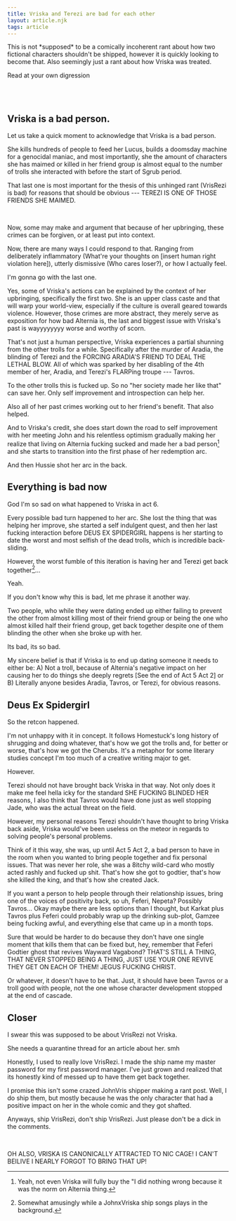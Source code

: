 ```yaml
---
title: Vriska and Terezi are bad for each other
layout: article.njk
tags: article
---
```


<div class="warning">
This is not *supposed* to be a comically incoherent rant about how two fictional characters shouldn't be shipped, however it is quickly looking to become that. Also seemingly just a rant about how Vriska was treated.

Read at your own digression
</div>

<br />
<br />

## Vriska is a bad person.

Let us take a quick moment to acknowledge that Vriska is a bad person.

She kills hundreds of people to feed her Lucus, builds a doomsday machine for a genocidal maniac, and most importantly, she the amount of characters she has maimed or killed in her friend group is almost equal to the number of trolls she interacted with before the start of Sgrub period.

That last one is most important for the thesis of this unhinged rant (VrisRezi is bad) for reasons that should be obvious --- TEREZI IS ONE OF THOSE FRIENDS SHE MAIMED.

</br>

Now, some may make and argument that because of her upbringing, these crimes can be forgiven, or at least put into context.

Now, there are many ways I could respond to that. Ranging from deliberately inflammatory (What're your thoughts on [insert human right violation here]), utterly dismissive (Who cares loser?), or how I actually feel.

I'm gonna go with the last one.

Yes, some of Vriska's actions can be explained by the context of her upbringing, specifically the first two. She is an upper class caste and that will warp your world-view, especially if the culture is overall geared towards violence. However, those crimes are more abstract, they merely serve as exposition for how bad Alternia is, the last and biggest issue with Vriska's past is wayyyyyyyy worse and worthy of scorn.

That's not just a human perspective, Vriska experiences a partial shunning from the other trolls for a while. Specifically after the murder of Aradia, the blinding of Terezi and the FORCING ARADIA'S FRIEND TO DEAL THE LETHAL BLOW. All of which was sparked by her disabling of the 4th member of her, Aradia, and Terezi's FLARPing troupe --- Tavros.

To the other trolls this is fucked up. So no "her society made her like that" can save her. Only self improvement and introspection can help her.

Also all of her past crimes working out to her friend's benefit. That also helped.

And to Vriska's credit, she does start down the road to self improvement with her meeting John and his relentless optimism gradually making her realize that living on Alternia fucking sucked and made her a bad person[^1] and she starts to transition into the first phase of her redemption arc.

[^1]: Yeah, not even Vriska will fully buy the "I did nothing wrong because it was the norm on Alternia thing.

And then Hussie shot her arc in the back.

## Everything is bad now

God I'm so sad on what happened to Vriska in act 6.

Every possible bad turn happened to her arc. She lost the thing that was helping her improve, she started a self indulgent quest, and then her last fucking interaction before DEUS EX SPIDERGIRL happens is her starting to date the worst and most selfish of the dead trolls, which is incredible back-sliding.

However, the worst fumble of this iteration is having her and Terezi get back together[^2]...

[^2]: Somewhat amusingly while a JohnxVriska ship songs plays in the background.

Yeah.

If you don't know why this is bad, let me phrase it another way.

Two people, who while they were dating ended up either failing to prevent the other from almost killing most of their friend group or being the one who almost killed half their friend group, get back together despite one of them blinding the other when she broke up with her.

Its bad, its so bad.

My sincere belief is that if Vriska is to end up dating someone it needs to either be: A) Not a troll, because of Alternia's negative impact on her causing her to do things she deeply regrets [See the end of Act 5 Act 2] or B) Literally anyone besides Aradia, Tavros, or Terezi, for obvious reasons.

## Deus Ex Spidergirl

So the retcon happened.

I'm not unhappy with it in concept. It follows Homestuck's long history of shrugging and doing whatever, that's how we got the trolls and, for better or worse, that's how we got the Cherubs. It's a metaphor for some literary studies concept I'm too much of a creative writing major to get.

However.

Terezi should not have brought back Vriska in that way. Not only does it make me feel hella icky for the standard SHE FUCKING BLINDED HER reasons, I also think that Tavros would have done just as well stopping Jade, who was the actual threat on the field.

However, my personal reasons Terezi shouldn't have thought to bring Vriska back aside, Vriska would've been useless on the meteor in regards to solving people's personal problems.

Think of it this way, she was, up until Act 5 Act 2, a bad person to have in the room when you wanted to bring people together and fix personal issues. That was never her role, she was a 8itchy wild-card who mostly acted rashly and fucked up shit. That's how she got to godtier, that's how she killed the king, and that's how she created Jack.

If you want a person to help people through their relationship issues, bring one of the voices of positivity back, so uh, Feferi, Nepeta? Possibly Tavros... Okay maybe there are less options than I thought, but Karkat plus Tavros plus Feferi could probably wrap up the drinking sub-plot, Gamzee being fucking awful, and everything else that came up in a month tops.

Sure that would be harder to do because they don't have one single moment that kills them that can be fixed but, hey, remember that Feferi Godtier ghost that revives Wayward Vagabond? THAT'S STILL A THING, THAT NEVER STOPPED BEING A THING, JUST USE YOUR ONE REVIVE THEY GET ON EACH OF THEM! JEGUS FUCKING CHRIST.

Or whatever, it doesn't have to be that. Just, it should have been Tavros or a troll good with people, not the one whose character development stopped at the end of cascade.

## Closer

I swear this was supposed to be about VrisRezi not Vriska.

She needs a quarantine thread for an article about her. smh

Honestly, I used to really love VrisRezi. I made the ship name my master password for my first password manager. I've just grown and realized that its honestly kind of messed up to have them get back together.

I promise this isn't some crazed JohnVris shipper making a rant post. Well, I do ship them, but mostly because he was the only character that had a positive impact on her in the whole comic and they got shafted.

Anyways, ship VrisRezi, don't ship VrisRezi. Just please don't be a dick in the comments.

<br />

OH ALSO, VRISKA IS CANONICALLY ATTRACTED TO NIC CAGE! I CAN'T BEILIVE I NEARLY FORGOT TO BRING THAT UP!

